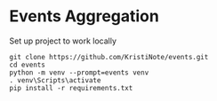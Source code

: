 Events Aggregation
==================

Set up project to work locally

```
git clone https://github.com/KristiNote/events.git
cd events
python -m venv --prompt=events venv
. venv\Scripts\activate
pip install -r requirements.txt
```
